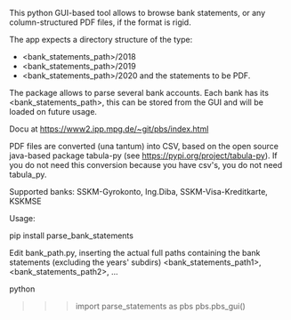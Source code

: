 This python GUI-based tool allows to browse bank statements, or any column-structured PDF files, if the format is rigid.

The app expects a directory structure of the type:
- <bank_statements_path>/2018
- <bank_statements_path>/2019
- <bank_statements_path>/2020
and the statements to be PDF.

The package allows to parse several bank accounts. Each bank has its <bank_statements_path>, this can be stored from the GUI and will be loaded on future usage.

Docu at https://www2.ipp.mpg.de/~git/pbs/index.html

PDF files are converted (una tantum) into CSV, based on the open source java-based package tabula-py (see https://pypi.org/project/tabula-py). If you do not need this conversion because you have csv's, you do not need tabula_py.

Supported banks: SSKM-Gyrokonto, Ing.Diba, SSKM-Visa-Kreditkarte, KSKMSE

Usage:

pip install parse_bank_statements

Edit bank_path.py, inserting the actual full paths containing the bank statements (excluding the years' subdirs) <bank_statements_path1>, <bank_statements_path2>, ...

python
>>>import parse_statements as pbs
>>>pbs.pbs_gui()
